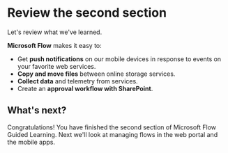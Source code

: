 <properties
   pageTitle="Review this section | Microsoft Flow"
   description="Review what you learned in this section of the Guided Learning for Microsoft Flow."
   services=""
   suite="flow"
   documentationCenter="na"
   authors="msftman"
   manager="anneta"
   editor=""
   tags=""
   featuredVideoId=""
   courseDuration="3m"/>

<tags
   ms.service="flow"
   ms.devlang="na"
   ms.topic="get-started-article"
   ms.tgt_pltfrm="na"
   ms.workload="na"
   ms.date="11/22/2016"
   ms.author="deonhe"/>

# Review the second section

Let's review what we've learned.

**Microsoft Flow** makes it easy to:

* Get **push notifications** on our mobile devices in response to events on your favorite web services.
* **Copy and move files** between online storage services.
* **Collect data** and telemetry from services.
* Create an **approval workflow with SharePoint**.

## What's next?
Congratulations! You have finished the second section of Microsoft Flow Guided Learning. Next we'll look at managing flows in the web portal and the mobile apps.

